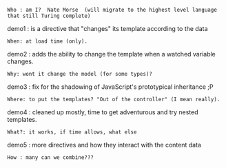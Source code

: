 	Who : am I?  Nate Morse  (will migrate to the highest level language that still Turing complete)

demo1 : is a directive that "changes" its template according to the data 

	When: at load time (only).
	
demo2 : adds the ability to change the template when a watched variable changes.

	Why: wont it change the model (for some types)?
	
demo3 : fix for the shadowing of JavaScript's prototypical inheritance ;P

	Where: to put the templates? "Out of the controller" (I mean really).

demo4 : cleaned up mostly, time to get adventurous and try nested templates.

	What?: it works, if time allows, what else 
	
demo5 : more directives and how they interact with the content data

	How : many can we combine???

